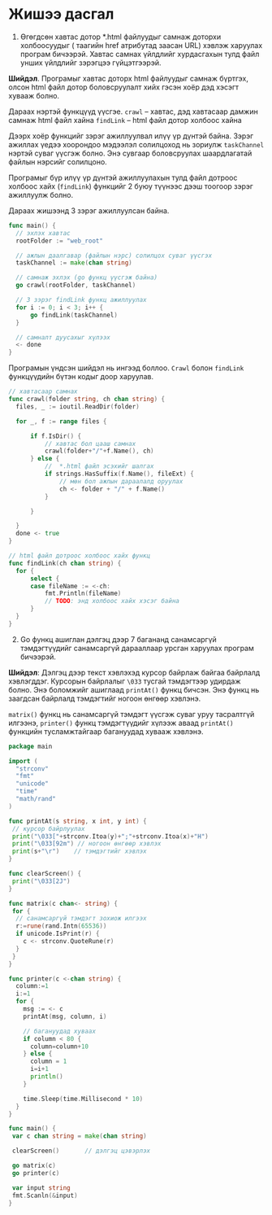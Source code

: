 # Жишээ дасгал

1. Өгөгдсөн хавтас дотор *.html файлуудыг самнаж доторхи холбоосуудыг ( <a> таагийн href атрибутад заасан URL) хэвлэж харуулах програм бичээрэй. Хавтас самнах үйлдлийг хурдасгахын тулд файл унших үйлдлийг зэрэгцээ гүйцэтгээрэй.

  **Шийдэл**. Програмыг хавтас доторх html файлуудыг самнаж бүртгэх, олсон html файл дотор боловсруулалт хийх гэсэн хоёр дэд хэсэгт хувааж болно.

  Дараах нэртэй функцүүд үүсгэе.
  `crawl` – хавтас, дэд хавтасаар дамжин самнаж html файл хайна
  `findLink` – html файл дотор холбоос хайна

  Дээрх хоёр функцийг зэрэг ажиллуулвал илүү үр дүнтэй байна. Зэрэг ажиллах үедээ хоорондоо мэдээлэл солилцоход нь зориулж `taskChannel` нэртэй суваг үүсгэж болно. Энэ сувгаар боловсруулах шаардлагатай файлын нэрсийг солилцоно.

  Програмыг бүр илүү үр дүнтэй ажиллуулахын тулд файл дотроос холбоос хайх (`findLink`) функцийг 2 буюу түүнээс дээш тоогоор зэрэг ажиллуулж болно.

  Дараах жишээнд 3 зэрэг ажиллуулсан байна.

  ```go
  func main() {
  	// эхлэх хавтас
  	rootFolder := "web_root"

  	// ажлын даалгавар (файлын нэрс) солилцох суваг үүсгэх
  	taskChannel := make(chan string)

  	// самнаж эхлэх (go функц үүсгэж байна)
  	go crawl(rootFolder, taskChannel)

  	// 3 зэрэг findLink функц ажиллуулах
  	for i := 0; i < 3; i++ {
  		go findLink(taskChannel)
  	}

  	// самналт дуусахыг хүлээх
  	<- done
  }
  ```

  Програмын үндсэн шийдэл нь ингээд боллоо. `Crawl` болон `findLink` функцүүдийн бүтэн кодыг доор харуулав.

  ```go
  // хавтасаар самнах
  func crawl(folder string, ch chan string) {
  	files, _ := ioutil.ReadDir(folder)

  	for _, f := range files {

  		if f.IsDir() {
  			// хавтас бол цааш самнах
  			crawl(folder+"/"+f.Name(), ch)
  		} else {
  			//  *.html файл эсэхийг шалгах
  			if strings.HasSuffix(f.Name(), fileExt) {
  				// мөн бол ажлын дараалалд оруулах
  				ch <- folder + "/" + f.Name()
  			}

  		}

  	}
  	done <- true
  }

  // html файл дотроос холбоос хайх функц
  func findLink(ch chan string) {
  	for {
  		select {
  		case fileName := <-ch:
  			fmt.Println(fileName)
  			// TODO: энд холбоос хайх хэсэг байна
  		}
  	}
  }
  ```

2. Go функц ашиглан дэлгэц дээр 7 багананд санамсаргүй тэмдэгтүүдийг санамсаргүй дарааллаар урсган харуулах програм бичээрэй.

  **Шийдэл**: Дэлгэц дээр текст хэвлэхэд курсор байрлаж байгаа байрлалд хэвлэгддэг. Курсорын байрлалыг `\033` тусгай тэмдэгтээр удирдаж болно. Энэ боломжийг ашиглаад `printAt()` функц бичсэн. Энэ функц нь заагдсан байрлалд тэмдэгтийг ногоон өнгөөр хэвлэнэ.

  `matrix()` функц нь санамсаргүй тэмдэгт үүсгэж суваг уруу тасралтгүй илгээнэ, `printer()` функц тэмдэгтүүдийг хүлээж аваад `printAt()` функцийн тусламжтайгаар багануудад хувааж хэвлэнэ.

  ```go
  package main

  import (
    "strconv"
    "fmt"
    "unicode"
    "time"
    "math/rand"
  )

  func printAt(s string, x int, y int) {
   // курсор байрлуулах
   print("\033["+strconv.Itoa(y)+";"+strconv.Itoa(x)+"H")
   print("\033[92m") // ногоон өнгөөр хэвлэх
   print(s+"\r") 	// тэмдэгтийг хэвлэх
  }

  func clearScreen() {
   print("\033[2J")
  }

  func matrix(c chan<- string) {
   for {
    // санамсаргүй тэмдэгт зохиож илгээх
    r:=rune(rand.Intn(65536))
    if unicode.IsPrint(r) {
      c <- strconv.QuoteRune(r)
    }
   }
  }

  func printer(c <-chan string) {
    column:=1
    i:=1
    for {
      msg := <- c
      printAt(msg, column, i)

      // багануудад хуваах
      if column < 80 {
        column=column+10
      } else {
        column = 1
        i=i+1
        println()
      }

      time.Sleep(time.Millisecond * 10)
    }
  }

  func main() {
   var c chan string = make(chan string)

   clearScreen() 	   // дэлгэц цэвэрлэх

   go matrix(c)
   go printer(c)

   var input string
   fmt.Scanln(&input)
  }
  ```
